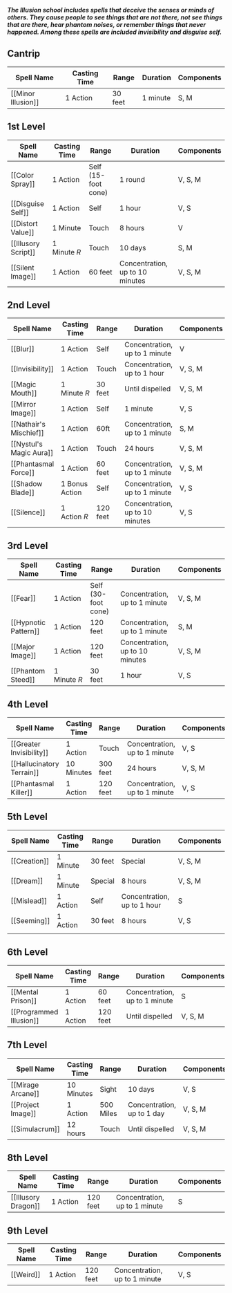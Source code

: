 **_The Illusion school includes spells that deceive the senses or minds of others. They cause people to see things that are not there, not see things that are there, hear phantom noises, or remember things that never happened. Among these spells are included invisibility and disguise self._**

## Cantrip
| Spell Name         | Casting Time | Range   | Duration | Components |
| ------------------ | ------------ | ------- | -------- | ---------- |
| [[Minor Illusion]] | 1 Action     | 30 feet | 1 minute | S, M       |

## 1st Level
| Spell Name                                                                | Casting Time | Range                 | Duration                        | Components |
| ------------------------------------------------------------------------- | ------------ | --------------------- | ------------------------------- | ---------- |
| [[Color Spray]]                                                           | 1 Action     | Self (15-foot cone)   | 1 round                         | V, S, M    |
| [[Disguise Self]]                                                         | 1 Action     | Self                  | 1 hour                          | V, S       |
| [[Distort Value]]                                                         | 1 Minute     | Touch                 | 8 hours                         | V          |
| [[Illusory Script]]                                                       | 1 Minute _R_ | Touch                 | 10 days                         | S, M       |
| [[Silent Image]]                                                          | 1 Action     | 60 feet               | Concentration, up to 10 minutes | V, S, M    |

## 2nd Level
| Spell Name                                                                      | Casting Time   | Range    | Duration                        | Components |
| ------------------------------------------------------------------------------- | -------------- | -------- | ------------------------------- | ---------- |
| [[Blur]]                                                                        | 1 Action       | Self     | Concentration, up to 1 minute   | V          |
| [[Invisibility]]                                                                | 1 Action       | Touch    | Concentration, up to 1 hour     | V, S, M    |
| [[Magic Mouth]]                                                                 | 1 Minute _R_   | 30 feet  | Until dispelled                 | V, S, M    |
| [[Mirror Image]]                                                                | 1 Action       | Self     | 1 minute                        | V, S       |
| [[Nathair's Mischief]]                                                          | 1 Action       | 60ft     | Concentration, up to 1 minute   | S, M       |
| [[Nystul's Magic Aura]]                                                         | 1 Action       | Touch    | 24 hours                        | V, S, M    |
| [[Phantasmal Force]]                                                            | 1 Action       | 60 feet  | Concentration, up to 1 minute   | V, S, M    |
| [[Shadow Blade]]                                                                | 1 Bonus Action | Self     | Concentration, up to 1 minute   | V, S       |
| [[Silence]]                                                                     | 1 Action _R_   | 120 feet | Concentration, up to 10 minutes | V, S       |

## 3rd Level
| Spell Name                                                                              | Casting Time | Range               | Duration                        | Components |
| --------------------------------------------------------------------------------------- | ------------ | ------------------- | ------------------------------- | ---------- |
| [[Fear]]                                                                                | 1 Action     | Self (30-foot cone) | Concentration, up to 1 minute   | V, S, M    |
| [[Hypnotic Pattern]]                                                                    | 1 Action     | 120 feet            | Concentration, up to 1 minute   | S, M       |
| [[Major Image]]                                                                         | 1 Action     | 120 feet            | Concentration, up to 10 minutes | V, S, M    |
| [[Phantom Steed]]                                                                       | 1 Minute _R_ | 30 feet             | 1 hour                          | V, S       |

## 4th Level
| Spell Name                | Casting Time | Range    | Duration                      | Components |
| ------------------------- | ------------ | -------- | ----------------------------- | ---------- |
| [[Greater Invisibility]]  | 1 Action     | Touch    | Concentration, up to 1 minute | V, S       |
| [[Hallucinatory Terrain]] | 10 Minutes   | 300 feet | 24 hours                      | V, S, M    |
| [[Phantasmal Killer]]     | 1 Action     | 120 feet | Concentration, up to 1 minute | V, S       |

## 5th Level
| Spell Name   | Casting Time | Range   | Duration                    | Components |
| ------------ | ------------ | ------- | --------------------------- | ---------- |
| [[Creation]] | 1 Minute     | 30 feet | Special                     | V, S, M    |
| [[Dream]]    | 1 Minute     | Special | 8 hours                     | V, S, M    |
| [[Mislead]]  | 1 Action     | Self    | Concentration, up to 1 hour | S          |
| [[Seeming]]  | 1 Action     | 30 feet | 8 hours                     | V, S       |
|              |              |         |                             |            |

## 6th Level
| Spell Name              | Casting Time | Range    | Duration                      | Components |
| ----------------------- | ------------ | -------- | ----------------------------- | ---------- |
| [[Mental Prison]]       | 1 Action     | 60 feet  | Concentration, up to 1 minute | S          |
| [[Programmed Illusion]] | 1 Action     | 120 feet | Until dispelled               | V, S, M    |

## 7th Level
| Spell Name        | Casting Time | Range     | Duration                   | Components |
| ----------------- | ------------ | --------- | -------------------------- | ---------- |
| [[Mirage Arcane]] | 10 Minutes   | Sight     | 10 days                    | V, S       |
| [[Project Image]] | 1 Action     | 500 Miles | Concentration, up to 1 day | V, S, M    |
| [[Simulacrum]]    | 12 hours     | Touch     | Until dispelled            | V, S, M    |

## 8th Level
| Spell Name          | Casting Time | Range    | Duration                      | Components |
| ------------------- | ------------ | -------- | ----------------------------- | ---------- |
| [[Illusory Dragon]] | 1 Action     | 120 feet | Concentration, up to 1 minute | S          |

## 9th Level
| Spell Name | Casting Time | Range    | Duration                      | Components |
| ---------- | ------------ | -------- | ----------------------------- | ---------- |
| [[Weird]]  | 1 Action     | 120 feet | Concentration, up to 1 minute | V, S       |
